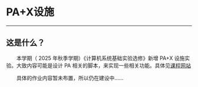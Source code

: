 <style>p { text-indent: 2em; }</style>

# PA+X设施

---

## 这是什么？

本学期（ 2025 年秋季学期）《计算机系统基础实验选修》新增 PA+X 设施实验。大致内容可能是设计 PA 相关的脚本，来实现一些相关功能。具体见<a href="http://why.ink:8080/ICS/2025/Main_Page" target="_blank" rel="noopener noreferrer">课程网站</a>


具体的作业内容暂未布置，所以仍在建设中……